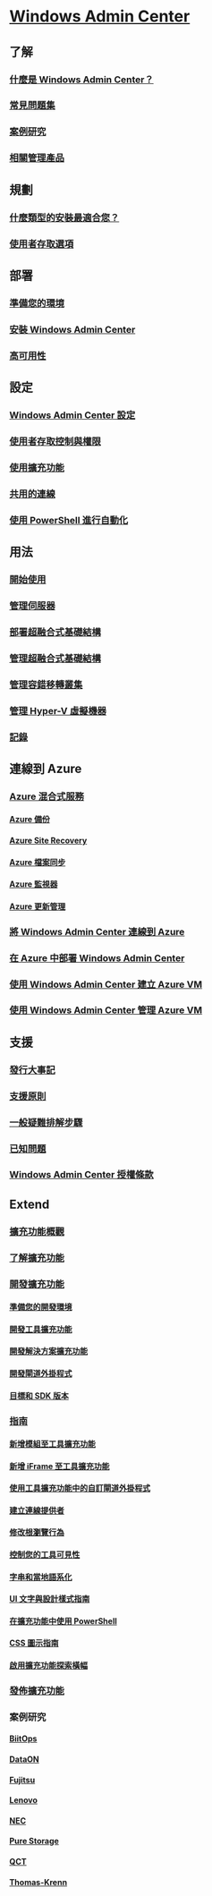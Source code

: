 # [Windows Admin Center](overview.md)

## 了解
### [什麼是 Windows Admin Center？](understand/what-is.md)
### [常見問題集](understand/faq.md)
### [案例研究](understand/case-studies.md)
### [相關管理產品](understand/related-management.md)

## 規劃
### [什麼類型的安裝最適合您？](plan/installation-options.md)
### [使用者存取選項](plan/user-access-options.md)

## 部署
### [準備您的環境](deploy/prepare-environment.md)
### [安裝 Windows Admin Center](deploy/install.md)
### [高可用性](deploy/high-availability.md)


## 設定
### [Windows Admin Center 設定](configure/settings.md)
### [使用者存取控制與權限](configure/user-access-control.md)
### [使用擴充功能](configure/using-extensions.md)
### [共用的連線](configure/shared-connections.md)
### [使用 PowerShell 進行自動化](configure/use-powershell.md)

## 用法
### [開始使用](use/get-started.md)
### [管理伺服器](use/manage-servers.md)
### [部署超融合式基礎結構](use/deploy-hyperconverged-infrastructure.md)
### [管理超融合式基礎結構](use/manage-hyper-converged.md)
### [管理容錯移轉叢集](use/manage-failover-clusters.md)
### [管理 Hyper-V 虛擬機器](use/manage-virtual-machines.md)
### [記錄](use/logging.md)

## 連線到 Azure
### [Azure 混合式服務](azure/index.md)
#### [Azure 備份](azure/azure-backup.md)
#### [Azure Site Recovery](azure/azure-site-recovery.md)
#### [Azure 檔案同步](azure/azure-file-sync.md)
#### [Azure 監視器](azure/azure-monitor.md)
#### [Azure 更新管理](azure/azure-update-management.md)
### [將 Windows Admin Center 連線到 Azure ](azure/azure-integration.md)
### [在 Azure 中部署 Windows Admin Center](azure/deploy-wac-in-azure.md)
### [使用 Windows Admin Center 建立 Azure VM](azure/create-azure-vms.md)
### [使用 Windows Admin Center 管理 Azure VM](azure/manage-azure-vms.md)

## 支援
### [發行大事記](support/release-history.md)
### [支援原則](support/index.md)
### [一般疑難排解步驟](support/troubleshooting.md)
### [已知問題](support/known-issues.md)
### [Windows Admin Center 授權條款](../../windows-server-licensing/windows-admin-center-licensing.md)

## Extend
### [擴充功能概觀](extend/extensibility-overview.md)
### [了解擴充功能](extend/understand-extensions.md)
### [開發擴充功能](extend/developing-extensions.md)
#### [準備您的開發環境](extend/prepare-development-environment.md)
#### [開發工具擴充功能](extend/develop-tool.md)
#### [開發解決方案擴充功能](extend/develop-solution.md)
#### [開發閘道外掛程式](extend/develop-gateway-plugin.md)
#### [目標和 SDK 版本](extend/target-sdk-version.md)
### [指南](extend/guides.md)
#### [新增模組至工具擴充功能](extend/guides/add-module.md)
#### [新增 iFrame 至工具擴充功能](extend/guides/add-iFrame.md)
#### [使用工具擴充功能中的自訂閘道外掛程式](extend/guides/use-custom-gateway-plugin.md)
#### [建立連線提供者](extend/guides/create-connection-provider.md)
#### [修改根瀏覽行為](extend/guides/modify-root-navigation.md)
#### [控制您的工具可見性](extend/guides/dynamic-tool-display.md)
#### [字串和當地語系化](extend/guides/strings-localization.md)
#### [UI 文字與設計樣式指南](extend/guides/ui-text-style-guide.md)
#### [在擴充功能中使用 PowerShell](extend/guides/powershell.md)
#### [CSS 圖示指南](extend/guides/cssicons.md)
#### [啟用擴充功能探索橫幅](extend/guides/extension-discovery-banner.md)
### [發佈擴充功能](extend/publish-extensions.md)
### 案例研究
#### [BiitOps](extend/case-studies/biitops.md)
#### [DataON](extend/case-studies/dataon.md)
#### [Fujitsu](extend/case-studies/fujitsu.md)
#### [Lenovo](extend/case-studies/lenovo.md)
#### [NEC](extend/case-studies/nec.md)
#### [Pure Storage](extend/case-studies/purestorage.md)
#### [QCT](extend/case-studies/qct.md)
#### [Thomas-Krenn](extend/case-studies/thomas-krenn.md)


